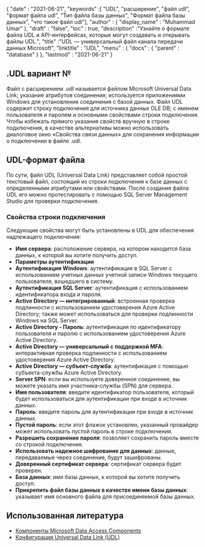 {
  "date" : "2021-06-21",
  "keywords" :[ "UDL", "расширение", "файл udl", "формат файла udl", "Тип файла базы данных", "Формат файла базы данных", "что такое файл udl"],
  "author" : {
    "display_name" : "Muhammad Umar"
},
  "draft" : "false",
  "toc" : true,
  "description" :"Узнайте о формате файла UDL и API-интерфейсах, которые могут создавать и открывать файлы UDL.",
  "title" :"UDL — универсальный файл канала передачи данных Microsoft",
  "linktitle" : "UDL",
  "menu" : {
    "docs" : {
      "parent" : "database"
}
},
  "lastmod" : "2021-06-21"
}

## .UDL вариант №
Файл с расширением .udl называется файлом Microsoft Universal Data Link; указание атрибутов соединения; используется приложениями Windows для установления соединения с базой данных. Файл UDL содержит строку подключения для источника данных OLE DB; с именем пользователя и паролем и основными свойствами строки подключения. Чтобы избежать прямого указания свойств вручную в строке подключения, в качестве альтернативы можно использовать диалоговое окно «Свойства связи данных» для сохранения информации о подключении в файле .udl.

## UDL-формат файла
По сути, файл UDL (Universal Data Link) представляет собой простой текстовый файл, состоящий из строки подключения к базе данных с определенными атрибутами или свойствами. После создания файла UDL его можно протестировать с помощью SQL Server Management Studio для проверки подключения.

### Свойства строки подключения
Следующие свойства могут быть установлены в UDL для обеспечения надлежащего подключения:

- **Имя сервера**: расположение сервера, на котором находится база данных, к которой вы хотите получить доступ.
- **Параметры аутентификации**
- **Аутентификация Windows**: аутентификация в SQL Server с использованием учетных данных учетной записи Windows текущего пользователя, вошедшего в систему.
- **Аутентификация SQL Server**: аутентификация с использованием идентификатора входа и пароля.
- **Active Directory — интегрированный**: встроенная проверка подлинности с использованием удостоверения Azure Active Directory; также может использоваться для проверки подлинности Windows на SQL Server.
- **Active Directory - Пароль**: аутентификация по идентификатору пользователя и паролю с использованием удостоверения Azure Active Directory.
- **Active Directory — универсальный с поддержкой MFA**: интерактивная проверка подлинности с использованием удостоверения Azure Active Directory.
- **Active Directory — субъект-служба**: аутентификация с помощью субъекта-службы Azure Active Directory.
- **Server SPN**: если вы используете доверенное соединение, вы можете указать имя участника-службы (SPN) для сервера.
- **Имя пользователя**: введите идентификатор пользователя, который будет использоваться для аутентификации при входе в источник данных.
- **Пароль**: введите пароль для аутентификации при входе в источник данных.
- **Пустой пароль**: если этот флажок установлен, указанный провайдер может использовать пустой пароль в строке подключения.
- **Разрешить сохранение пароля**: позволяет сохранить пароль вместе со строкой подключения.
- **Использовать надежное шифрование для данных**: данные, передаваемые через соединение, будут зашифрованы.
- **Доверенный сертификат сервера**: сертификат сервера будет проверен.
- **База данных**: имя базы данных, к которой вы хотите получить доступ.
- **Прикрепить файл базы данных в качестве имени базы данных**: указывает имя основного файла для присоединяемой базы данных.

## Использованная литература ##

* [Компоненты Microsoft Data Access Components](https://en.wikipedia.org/wiki/Microsoft_Data_Access_Components#Universal_data_link)
* [Конфигурация Universal Data Link (UDL)](https://learn.microsoft.com/en-us/sql/connect/oledb/help-topics/data-link-pages?view=sql-server-ver15)

